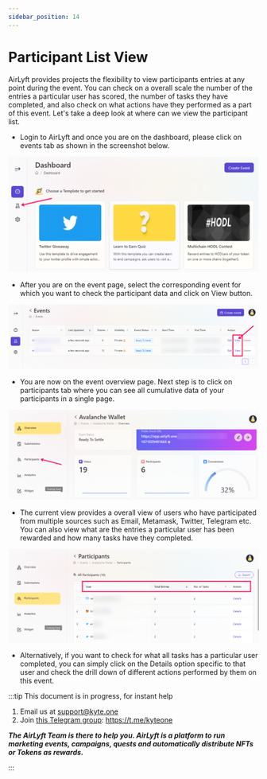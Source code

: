 ```yaml
---
sidebar_position: 14
---
```


# Participant List View

AirLyft provides projects the flexibility to view participants entries at any point during the event. You can check on a overall scale the number of the entries a particular user has scored, the number of tasks they have completed, and also check on what actions have they performed as a part of this event. Let's take a deep look at where can we view the participant list. 

- Login to AirLyft and once you are on the dashboard, please click on events tab as shown in the screenshot below.

![Participant View](../images/participationview.png)

- After you are on the event page, select the corresponding event for which you want to check the participant data and click on View button. 

![event view](../image/../images/eventview.png)

- You are now on the event overview page. Next step is to click on participants tab where you can see all cumulative data of your participants in a single page. 

![participant](../images/participant.png)

- The current view provides a overall view of users who have participated from multiple sources such as Email, Metamask, Twitter, Telegram etc. You can also view what are the entries a particular user has been rewarded and how many tasks have they completed.
  
![view](../iamges/../images/detailsparticipation.png)

- Alternatively, if you want to check for what all tasks has a particular user completed, you can simply click on the Details option specific to that user and check the drill down of different actions performed by them on this event. 

:::tip This document is in progress, for instant help

1. Email us at support@kyte.one
2. Join [this Telegram group](https://t.me/kyteone): https://t.me/kyteone

**_The AirLyft Team is there to help you. AirLyft is a platform to run marketing events, campaigns, quests and automatically distribute NFTs or Tokens as rewards._**

:::
